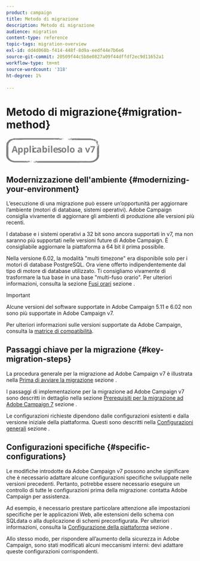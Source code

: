 ```yaml
---
product: campaign
title: Metodo di migrazione
description: Metodo di migrazione
audience: migration
content-type: reference
topic-tags: migration-overview
exl-id: dd4d068b-f414-448f-8d9a-eedf44e7b6e6
source-git-commit: 20509f44c5b8e0827a09f44dffdf2ec9d11652a1
workflow-type: tm+mt
source-wordcount: '318'
ht-degree: 1%

---
```


# Metodo di migrazione{#migration-method}

![](../../assets/v7-only.svg)

## Modernizzazione dell&#39;ambiente {#modernizing-your-environment}

L’esecuzione di una migrazione può essere un’opportunità per aggiornare l’ambiente (motori di database, sistemi operativi). Adobe Campaign consiglia vivamente di aggiornare gli ambienti di produzione alle versioni più recenti.

I database e i sistemi operativi a 32 bit sono ancora supportati in v7, ma non saranno più supportati nelle versioni future di Adobe Campaign. È consigliabile aggiornare la piattaforma a 64 bit il prima possibile.

Nella versione 6.02, la modalità &quot;multi timezone&quot; era disponibile solo per i motori di database PostgreSQL. Ora viene offerto indipendentemente dal tipo di motore di database utilizzato. Ti consigliamo vivamente di trasformare la tua base in una base &quot;multi-fuso orario&quot;. Per ulteriori informazioni, consulta la sezione [Fusi orari](../../migration/using/general-configurations.md#time-zones) sezione .

>[!IMPORTANT]
>
>Alcune versioni del software supportate in Adobe Campaign 5.11 e 6.02 non sono più supportate in Adobe Campaign v7.
>
>Per ulteriori informazioni sulle versioni supportate da Adobe Campaign, consulta la [matrice di compatibilità](../../rn/using/compatibility-matrix.md).

## Passaggi chiave per la migrazione {#key-migration-steps}

La procedura generale per la migrazione ad Adobe Campaign v7 è illustrata nella [Prima di avviare la migrazione](../../migration/using/before-starting-migration.md) sezione .

I passaggi di implementazione per la migrazione ad Adobe Campaign v7 sono descritti in dettaglio nella sezione [Prerequisiti per la migrazione ad Adobe Campaign 7](../../migration/using/prerequisites-for-migration-to-adobe-campaign-7.md) sezione .

Le configurazioni richieste dipendono dalle configurazioni esistenti e dalla versione iniziale della piattaforma. Questi sono descritti nella [Configurazioni generali](../../migration/using/general-configurations.md) sezione .

## Configurazioni specifiche {#specific-configurations}

Le modifiche introdotte da Adobe Campaign v7 possono anche significare che è necessario adattare alcune configurazioni specifiche sviluppate nelle versioni precedenti. Pertanto, potrebbe essere necessario eseguire un controllo di tutte le configurazioni prima della migrazione: contatta Adobe Campaign per assistenza.

Ad esempio, è necessario prestare particolare attenzione alle impostazioni specifiche per le applicazioni Web, alle estensioni dello schema con SQLdata o alla duplicazione di schemi preconfigurata. Per ulteriori informazioni, consulta la [Configurazione della piattaforma](../../migration/using/configuring-your-platform.md) sezione .

Allo stesso modo, per rispondere all’aumento della sicurezza in Adobe Campaign, sono stati modificati alcuni meccanismi interni: devi adattare queste configurazioni corrispondenti.
